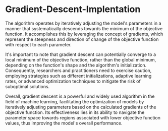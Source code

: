 # Gradient-Descent-Implentation
The algorithm operates by iteratively adjusting the model's parameters in a manner that systematically descends towards the minimum of the objective function. It accomplishes this by leveraging the concept of gradients, which represent the steepness and direction of change of the objective function with respect to each parameter.

It's important to note that gradient descent can potentially converge to a local minimum of the objective function, rather than the global minimum, depending on the function's shape and the algorithm's initialization. Consequently, researchers and practitioners need to exercise caution, employing strategies such as different initializations, adaptive learning rates, or advanced optimization techniques to mitigate the risk of suboptimal solutions.

Overall, gradient descent is a powerful and widely used algorithm in the field of machine learning, facilitating the optimization of models by iteratively adjusting parameters based on the calculated gradients of the objective function. Its effectiveness lies in its ability to navigate the parameter space towards regions associated with lower objective function values, thus improving the model's overall performance.
